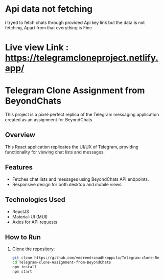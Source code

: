 # Api data not fetching
i tryed to fetch chats through provided Api key link but the data is not fetching, Apart from that everything is Fine

# Live view Link : https://telegramcloneproject.netlify.app/
# Telegram Clone Assignment from BeyondChats

This project is a pixel-perfect replica of the Telegram messaging application created as an assignment for BeyondChats.

## Overview

This React application replicates the UI/UX of Telegram, providing functionality for viewing chat lists and messages.

## Features

- Fetches chat lists and messages using BeyondChats API endpoints.
- Responsive design for both desktop and mobile views.

## Technologies Used

- ReactJS
- Material-UI (MUI)
- Axios for API requests

## How to Run

1. Clone the repository:
   ```bash
   git clone https://github.com/veerendranadhkoppula/Telegram-clone-React.git
   cd Telegram-clone-Assignment-from-BeyondChats
   npm install
   npm start
